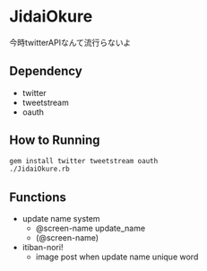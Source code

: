 JidaiOkure
==========

今時twitterAPIなんて流行らないよ

## Dependency

* twitter
* tweetstream
* oauth

## How to Running

``` bash
gem install twitter tweetstream oauth
./JidaiOkure.rb
```

## Functions

* update name system
  * @screen-name update_name <name>
  * <name>(@screen-name)
* itiban-nori!
  * image post when update name unique word
